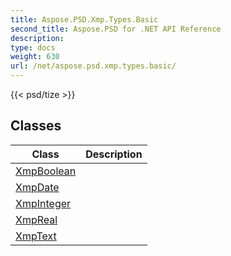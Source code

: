 ```yaml
---
title: Aspose.PSD.Xmp.Types.Basic
second_title: Aspose.PSD for .NET API Reference
description: 
type: docs
weight: 630
url: /net/aspose.psd.xmp.types.basic/
---
```

{{< psd/tize >}}


## Classes

| Class | Description |
| --- | --- |
| [XmpBoolean](./xmpboolean/) |  |
| [XmpDate](./xmpdate/) |  |
| [XmpInteger](./xmpinteger/) |  |
| [XmpReal](./xmpreal/) |  |
| [XmpText](./xmptext/) |  |


